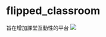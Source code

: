 # flipped_classroom
旨在增加課堂互動性的平台
![](https://ws1.sinaimg.cn/large/006tNc79gy1fs1r4ajf1mj30ds07s0t9.jpg)
